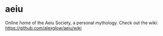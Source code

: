 aeiu
====

Online home of the Aeiu Society, a personal mythology.
Check out the wiki: https://github.com/alexglow/aeiu/wiki
